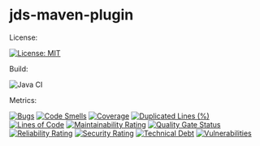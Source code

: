# jds-maven-plugin

License:

[![License: MIT](https://img.shields.io/badge/License-MIT-yellow.svg)](https://opensource.org/licenses/MIT)

Build:

![Java CI](https://github.com/barrouh/jds-maven-plugin/workflows/Java%20CI/badge.svg)

Metrics:

[![Bugs](https://sonarcloud.io/api/project_badges/measure?project=jds-maven-plugin&metric=bugs)](https://sonarcloud.io/dashboard?id=jds-maven-plugin)
[![Code Smells](https://sonarcloud.io/api/project_badges/measure?project=jds-maven-plugin&metric=code_smells)](https://sonarcloud.io/dashboard?id=jds-maven-plugin)
[![Coverage](https://sonarcloud.io/api/project_badges/measure?project=jds-maven-plugin&metric=coverage)](https://sonarcloud.io/dashboard?id=jds-maven-plugin)
[![Duplicated Lines (%)](https://sonarcloud.io/api/project_badges/measure?project=jds-maven-plugin&metric=duplicated_lines_density)](https://sonarcloud.io/dashboard?id=jds-maven-plugin)
[![Lines of Code](https://sonarcloud.io/api/project_badges/measure?project=jds-maven-plugin&metric=ncloc)](https://sonarcloud.io/dashboard?id=jds-maven-plugin)
[![Maintainability Rating](https://sonarcloud.io/api/project_badges/measure?project=jds-maven-plugin&metric=sqale_rating)](https://sonarcloud.io/dashboard?id=jds-maven-plugin)
[![Quality Gate Status](https://sonarcloud.io/api/project_badges/measure?project=jds-maven-plugin&metric=alert_status)](https://sonarcloud.io/dashboard?id=jds-maven-plugin)
[![Reliability Rating](https://sonarcloud.io/api/project_badges/measure?project=jds-maven-plugin&metric=reliability_rating)](https://sonarcloud.io/dashboard?id=jds-maven-plugin)
[![Security Rating](https://sonarcloud.io/api/project_badges/measure?project=jds-maven-plugin&metric=security_rating)](https://sonarcloud.io/dashboard?id=jds-maven-plugin)
[![Technical Debt](https://sonarcloud.io/api/project_badges/measure?project=jds-maven-plugin&metric=sqale_index)](https://sonarcloud.io/dashboard?id=jds-maven-plugin)
[![Vulnerabilities](https://sonarcloud.io/api/project_badges/measure?project=jds-maven-plugin&metric=vulnerabilities)](https://sonarcloud.io/dashboard?id=jds-maven-plugin)
